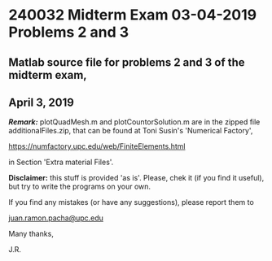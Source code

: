 # 240032 Midterm Exam 03-04-2019 Problems 2 and 3

## Matlab source file for problems 2 and 3 of the midterm exam, 
## April 3, 2019  

***Remark:*** plotQuadMesh.m and plotCountorSolution.m are in the 
zipped file additionalFiles.zip, that can be found at Toni Susin's 
'Numerical Factory', 

https://numfactory.upc.edu/web/FiniteElements.html

in Section 'Extra material Files'.

**Disclaimer:** this stuff is provided 'as is'. Please, chek it (if you
find it useful), but try to write the programs on your own. 

If you find any mistakes (or have any suggestions), please report them to 

juan.ramon.pacha@upc.edu 

Many thanks,

J.R.
